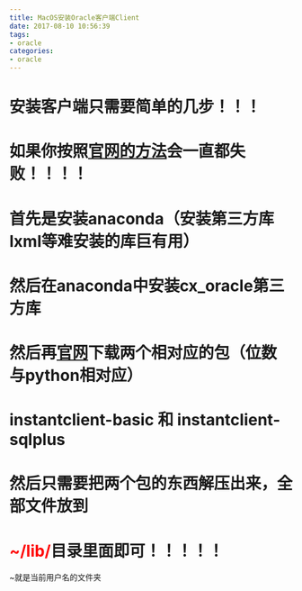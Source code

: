 ```yaml
---
title: MacOS安装Oracle客户端Client
date: 2017-08-10 10:56:39
tags:
- oracle
categories:
- oracle
---
```


# 安装客户端只需要简单的几步！！！

# 如果你按照[官网的方法](https://oracle.github.io/odpi/doc/installation.html#macos)会一直都失败！！！！

# 首先是安装anaconda（安装第三方库lxml等难安装的库巨有用）

# 然后在anaconda中安装cx_oracle第三方库

# 然后再[官网](http://www.oracle.com/technetwork/topics/intel-macsoft-096467.html)下载两个相对应的包（位数与python相对应）

# instantclient-basic 和 instantclient-sqlplus

# 然后只需要把两个包的东西解压出来，全部文件放到 

# <font color="red">~/lib/</font>目录里面即可！！！！！

~就是当前用户名的文件夹


